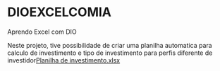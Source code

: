 # DIOEXCELCOMIA
Aprendo Excel com DIO

Neste projeto, tive possibilidade de criar uma planilha automatica para calculo de investimento e tipo de investimento para perfis diferente de investidor[Planilha de investimento.xlsx](https://github.com/user-attachments/files/20664546/Planilha.de.investimento.xlsx)

